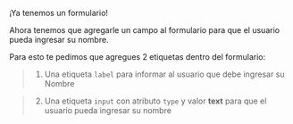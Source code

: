  ¡Ya tenemos un formulario!
 
 Ahora tenemos que agregarle un campo al formulario para que el usuario pueda ingresar su nombre.
 
 Para esto te pedimos que agregues 2 etiquetas dentro del formulario:
 
> 1. Una etiqueta `label` para informar al usuario que debe ingresar su Nombre

> 2. Una etiqueta `input` con atributo `type` y valor **text** para que el usuario pueda ingresar su nombre

